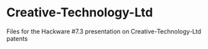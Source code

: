 # Creative-Technology-Ltd

Files for the Hackware #7.3 presentation on Creative-Technology-Ltd patents

